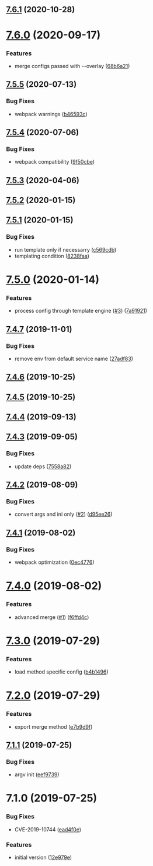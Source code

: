 ## [7.6.1](https://github.com/softwaregroup-bg/ut-config/compare/v7.6.0...v7.6.1) (2020-10-28)



# [7.6.0](https://github.com/softwaregroup-bg/ut-config/compare/v7.5.5...v7.6.0) (2020-09-17)


### Features

* merge configs passed with --overlay ([68b6a21](https://github.com/softwaregroup-bg/ut-config/commit/68b6a2175f3c1c961d63b8af4811395ba82dd33c))



## [7.5.5](https://github.com/softwaregroup-bg/ut-config/compare/v7.5.4...v7.5.5) (2020-07-13)


### Bug Fixes

* webpack warnings ([b46593c](https://github.com/softwaregroup-bg/ut-config/commit/b46593c196d5bba544b2c8fb87507c4f4426939b))



## [7.5.4](https://github.com/softwaregroup-bg/ut-config/compare/v7.5.3...v7.5.4) (2020-07-06)


### Bug Fixes

* webpack compatibility ([9f50cbe](https://github.com/softwaregroup-bg/ut-config/commit/9f50cbe25280bdfcd5ea4aff1ae74da4f3438d1b))



## [7.5.3](https://github.com/softwaregroup-bg/ut-config/compare/v7.5.2...v7.5.3) (2020-04-06)



## [7.5.2](https://github.com/softwaregroup-bg/ut-config/compare/v7.5.1...v7.5.2) (2020-01-15)



## [7.5.1](https://github.com/softwaregroup-bg/ut-config/compare/v7.5.0...v7.5.1) (2020-01-15)


### Bug Fixes

* run template only if necessarry ([c569cdb](https://github.com/softwaregroup-bg/ut-config/commit/c569cdb))
* templating condition ([8238faa](https://github.com/softwaregroup-bg/ut-config/commit/8238faa))



# [7.5.0](https://github.com/softwaregroup-bg/ut-config/compare/v7.4.7...v7.5.0) (2020-01-14)


### Features

* process config through template engine ([#3](https://github.com/softwaregroup-bg/ut-config/issues/3)) ([7a91921](https://github.com/softwaregroup-bg/ut-config/commit/7a91921))



## [7.4.7](https://github.com/softwaregroup-bg/ut-config/compare/v7.4.6...v7.4.7) (2019-11-01)


### Bug Fixes

* remove env from default service name ([27adf83](https://github.com/softwaregroup-bg/ut-config/commit/27adf83))



## [7.4.6](https://github.com/softwaregroup-bg/ut-config/compare/v7.4.5...v7.4.6) (2019-10-25)



## [7.4.5](https://github.com/softwaregroup-bg/ut-config/compare/v7.4.4...v7.4.5) (2019-10-25)



## [7.4.4](https://github.com/softwaregroup-bg/ut-config/compare/v7.4.3...v7.4.4) (2019-09-13)



## [7.4.3](https://github.com/softwaregroup-bg/ut-config/compare/v7.4.2...v7.4.3) (2019-09-05)


### Bug Fixes

* update deps ([7558a82](https://github.com/softwaregroup-bg/ut-config/commit/7558a82))



## [7.4.2](https://github.com/softwaregroup-bg/ut-config/compare/v7.4.1...v7.4.2) (2019-08-09)


### Bug Fixes

* convert args and ini only ([#2](https://github.com/softwaregroup-bg/ut-config/issues/2)) ([d95ee26](https://github.com/softwaregroup-bg/ut-config/commit/d95ee26))



## [7.4.1](https://github.com/softwaregroup-bg/ut-config/compare/v7.4.0...v7.4.1) (2019-08-02)


### Bug Fixes

* webpack optimization ([0ec4776](https://github.com/softwaregroup-bg/ut-config/commit/0ec4776))



# [7.4.0](https://github.com/softwaregroup-bg/ut-config/compare/v7.3.0...v7.4.0) (2019-08-02)


### Features

* advanced merge ([#1](https://github.com/softwaregroup-bg/ut-config/issues/1)) ([f6ffd4c](https://github.com/softwaregroup-bg/ut-config/commit/f6ffd4c))



# [7.3.0](https://github.com/softwaregroup-bg/ut-config/compare/v7.2.0...v7.3.0) (2019-07-29)


### Features

* load method specific config ([b4b1496](https://github.com/softwaregroup-bg/ut-config/commit/b4b1496))



# [7.2.0](https://github.com/softwaregroup-bg/ut-config/compare/v7.1.1...v7.2.0) (2019-07-29)


### Features

* export merge method ([e7b9d9f](https://github.com/softwaregroup-bg/ut-config/commit/e7b9d9f))



## [7.1.1](https://github.com/softwaregroup-bg/ut-config/compare/v7.1.0...v7.1.1) (2019-07-25)


### Bug Fixes

* argv init ([eef9739](https://github.com/softwaregroup-bg/ut-config/commit/eef9739))



# 7.1.0 (2019-07-25)


### Bug Fixes

* CVE-2019-10744 ([ead4f0e](https://github.com/softwaregroup-bg/ut-config/commit/ead4f0e))


### Features

* initial version ([12e979e](https://github.com/softwaregroup-bg/ut-config/commit/12e979e))



